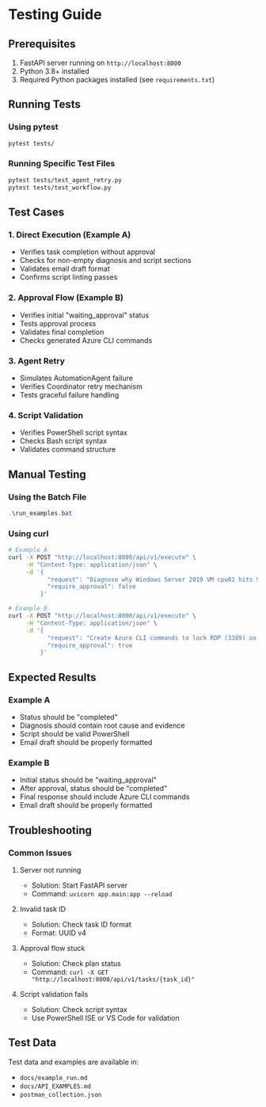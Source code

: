 # Testing Guide

## Prerequisites
1. FastAPI server running on `http://localhost:8000`
2. Python 3.8+ installed
3. Required Python packages installed (see `requirements.txt`)

## Running Tests

### Using pytest
```bash
pytest tests/
```

### Running Specific Test Files
```bash
pytest tests/test_agent_retry.py
pytest tests/test_workflow.py
```

## Test Cases

### 1. Direct Execution (Example A)
- Verifies task completion without approval
- Checks for non-empty diagnosis and script sections
- Validates email draft format
- Confirms script linting passes

### 2. Approval Flow (Example B)
- Verifies initial "waiting_approval" status
- Tests approval process
- Validates final completion
- Checks generated Azure CLI commands

### 3. Agent Retry
- Simulates AutomationAgent failure
- Verifies Coordinator retry mechanism
- Tests graceful failure handling

### 4. Script Validation
- Verifies PowerShell script syntax
- Checks Bash script syntax
- Validates command structure

## Manual Testing

### Using the Batch File
```powershell
.\run_examples.bat
```

### Using curl
```bash
# Example A
curl -X POST "http://localhost:8000/api/v1/execute" \
     -H "Content-Type: application/json" \
     -d '{
           "request": "Diagnose why Windows Server 2019 VM cpu01 hits 95%+ CPU, generate a PowerShell script to collect perfmon logs, and draft an email to management summarising findings.",
           "require_approval": false
         }'

# Example B
curl -X POST "http://localhost:8000/api/v1/execute" \
     -H "Content-Type: application/json" \
     -d '{
           "request": "Create Azure CLI commands to lock RDP (3389) on my three production VMs to 10.0.0.0/24 and pause for approval before outputting the commands.",
           "require_approval": true
         }'
```

## Expected Results

### Example A
- Status should be "completed"
- Diagnosis should contain root cause and evidence
- Script should be valid PowerShell
- Email draft should be properly formatted

### Example B
- Initial status should be "waiting_approval"
- After approval, status should be "completed"
- Final response should include Azure CLI commands
- Email draft should be properly formatted

## Troubleshooting

### Common Issues
1. Server not running
   - Solution: Start FastAPI server
   - Command: `uvicorn app.main:app --reload`

2. Invalid task ID
   - Solution: Check task ID format
   - Format: UUID v4

3. Approval flow stuck
   - Solution: Check plan status
   - Command: `curl -X GET "http://localhost:8000/api/v1/tasks/{task_id}"`

4. Script validation fails
   - Solution: Check script syntax
   - Use PowerShell ISE or VS Code for validation

## Test Data
Test data and examples are available in:
- `docs/example_run.md`
- `docs/API_EXAMPLES.md`
- `postman_collection.json` 